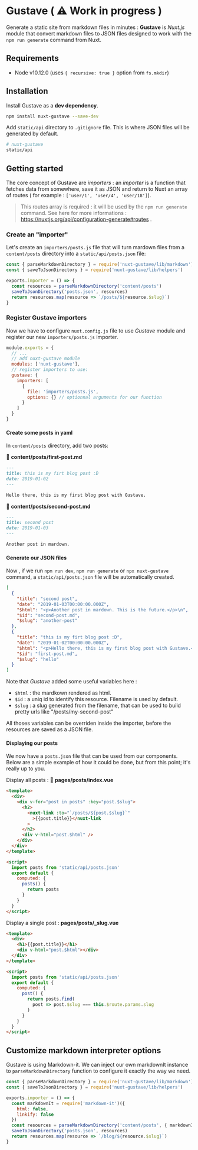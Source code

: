 # G**u**sta**ve** ( ⚠️ Work in progress )

Generate a static site from markdown files in minutes : **Gustave** is _Nuxt.js_ module that convert markdown files to JSON files designed to work with the `npm run generate` command from Nuxt.

## Requirements

- Node v10.12.0 (uses `{ recursive: true }` option from `fs.mkdir`)

## Installation

Install Gustave as a **dev dependency**.

```sh
npm install nuxt-gustave --save-dev
```

Add `static/api` directory to `.gitignore` file. This is where JSON files will be generated by default.

```sh
# nuxt-gustave
static/api
```

## Getting started

The core concept of Gustave are _importers_ : an _importer_ is a function that fetches data from somewhere, save it as JSON and return to Nuxt an array of routes ( for example : `['user/1', 'user/4', 'user/18']`).

> This routes array is required : it will be used by the `npm run generate` command. See here for more informations : https://nuxtjs.org/api/configuration-generate#routes .

### Create an "importer"

Let's create an `importers/posts.js` file that will turn mardown files from a `content/posts` directory into a `static/api/posts.json` file:

```js
const { parseMarkdownDirectory } = require('nuxt-gustave/lib/markdown')
const { saveToJsonDirectory } = require('nuxt-gustave/lib/helpers')

exports.importer = () => {
  const resources = parseMarkdownDirectory('content/posts')
  saveToJsonDirectory('posts.json', resources)
  return resources.map(resource => `/posts/${resource.$slug}`)
}
```

### Register Gustave importers

Now we have to configure `nuxt.config.js` file to use _Gustave_ module and register our new `importers/posts.js` importer.

```js
module.exports = {
  // ...
  // add nuxt-gustave module
  modules: ['nuxt-gustave'],
  // register importers to use:
  gustave: {
    importers: [
      {
        file: 'importers/posts.js',
        options: {} // optionnal arguments for our function
      }
    ]
  }
}
```

#### Create some posts in yaml

In `content/posts` directory, add two posts:

📝 **content/posts/first-post.md**

```markdown
---
title: this is my firt blog post :D
date: 2019-01-02
---

Hello there, this is my first blog post with Gustave.
```

📝 **content/posts/second-post.md**

```markdown
---
title: second post
date: 2019-01-03
---

Another post in mardown.
```

#### Generate our JSON files

Now , if we run `npm run dev`, `npm run generate` or `npx nuxt-gustave` command, a `static/api/posts.json` file will be automatically created.

```json
[
  {
    "title": "second post",
    "date": "2019-01-03T00:00:00.000Z",
    "$html": "<p>Another post in mardown. This is the future.</p>\n",
    "$id": "second-post.md",
    "$slug": "another-post"
  },
  {
    "title": "this is my firt blog post :D",
    "date": "2019-01-02T00:00:00.000Z",
    "$html": "<p>Hello there, this is my first blog post with Gustave.</p>\n",
    "$id": "first-post.md",
    "$slug": "hello"
  }
]
```

Note that _Gustave_ added some useful variables here :

- `$html` : the mardkown rendered as html.
- `$id` : a uniq id to identify this resource. Filename is used by default.
- `$slug` : a slug generated from the filename, that can be used to build pretty urls like "/posts/my-second-post"

All thoses variables can be overriden inside the importer, before the resources are saved as a JSON file.

#### Displaying our posts

We now have a `posts.json` file that can be used from our components. Below are a simple example of how it could be done, but from this point; it's really up to you.

Display all posts : 📝 **pages/posts/index.vue**

```html
<template>
  <div>
    <div v-for="post in posts" :key="post.$slug">
      <h2>
        <nuxt-link :to="`/posts/${post.$slug}`"
          >{{post.title}}</nuxt-link
        >
      </h2>
      <div v-html="post.$html" />
    </div>
  </div>
</template>

<script>
  import posts from 'static/api/posts.json'
  export default {
    computed: {
      posts() {
        return posts
      }
    }
  }
</script>
```

Display a single post : **pages/posts/\_slug.vue**

```html
<template>
  <div>
    <h1>{{post.title}}</h1>
    <div v-html="post.$html"></div>
  </div>
</template>

<script>
  import posts from 'static/api/posts.json'
  export default {
    computed: {
      post() {
        return posts.find(
          post => post.$slug === this.$route.params.slug
        )
      }
    }
  }
</script>
```

## Customize markdown interpreter options

Gustave is using Markdown-it. We can inject our own markdownIt instance to `parseMarkdownDirectory` function to configure it exactly the way we need.

```js
const { parseMarkdownDirectory } = require('nuxt-gustave/lib/markdown')
const { saveToJsonDirectory } = require('nuxt-gustave/lib/helpers')

exports.importer = () => {
  const markdownIt = require('markdown-it')({
    html: false,
    linkify: false
  })
  const resources = parseMarkdownDirectory('content/posts', { markdownIt })
  saveToJsonDirectory('posts.json', resources)
  return resources.map(resource => `/blog/${resource.$slug}`)
}
```
